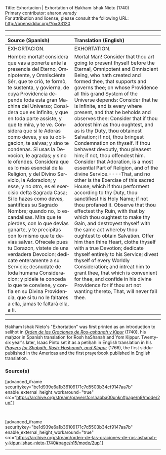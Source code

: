 <html>
<head></head>
<body>
Title: Exhortacion | Exhortation of Ḥakham Ishak Nieto (1740)<br />
Primary contributor: aharon.varady<br />
For attribution and license, please consult the following URL: <a href="http://opensiddur.org/?p=33120">http://opensiddur.org/?p=33120</a>
<p />
<hr />

<table style="margin-left: auto;margin-right: auto;" class="draggable">
<thead><tr><th id="x" style="text-align: left;">Source (Spanish)</th><th style="text-align: left;">Translation (English)</th></tr></thead>
<tbody>
<tr><td style="vertical-align:top;">
<div class="spanish"><span lang="es">
EXHORTACION.
</span></div></td>
 
<td style="vertical-align:top;">
<div class="english">
EXHORTATION. 
</div></td></tr>


<tr><td style="vertical-align:top;">
<div class="spanish"><span lang="es">
Hombre mortal! considera que vas a ponerte ante la presencia del Eterno, Omnipotente, y Omnisciénte Sér, que te criò, te formò, te sustenta, y govierna, de cuya Providencia depende toda esta gran Machina del Universo; Considera que es Infinito, y que en toda parte assiste, y que te mira, y te ve. Considera que si le Adoras como deves, y es tu obligacion, te salvas; y sino te condenas. Si usas la Devocion, le agradas; y sino le ofendes. Considera que es lo mas esencial de la Religion, y del Divino Servicio, la Adoracion; y esse, y no otro, es el exercisio defta Sagrada Casa; Si lo hazes como deves, santificas su Sagrado Nombre; quando no, lo escandalisas. Mira que te pierdes, con lo que devias ganarte, y te precipitas con lo mismo que te devias salvar. Ofrecele pues tu Corazon, vistete de una verdadera Devocion; dedicate enteramente a su Servicio; desnudate de toda humana Consideracion; y pidele te conceda lo que te conviene, y confia en su Divina Providencia, que si tu no le faltares a ella, jamas te faltarà ella, a ti.
</span></div></td>
 
<td style="vertical-align:top;">
<div class="english">
Mortal Man! Consider that thou art going to present thyself before the Eternal, Omnipotent and Omniscient Being, who hath created and formed thee, that supports and governs thee; on whose Providence all this grand System of the Universe depends: Consider that he is infinite, and is every where present, and that he beholds and observes thee: Consider that if thou adorest him as thou oughtest, and as is thy Duty, thou obtainest Salvation; if not, thou bringest Condemnation on thyself. If thou behavest devoutly, thou pleasest him; if not, thou offendest him. Consider that Adoration, is a most essential Part of Religion, and of the divine Service.----That, and no other is the Exercise of this sacred House; which if thou performest according to thy Duty, thou sanctifiest his Holy Name; if not thou profaned it. Observe that thou effectest thy Ruin, with that by which thou oughtest to make thy Gain, and destroyest thyself with the same act whereby thou oughtest to obtain Salvation. Offer him then thine Heart, clothe thyself with a true Devotion; dedicate thyself entirely to his Service; divest thyself of every Worldly Consideration; and intreat him to grant thee, that which is convenient for thee, and confide in his divine Providence for if thou art not wanting thereto, That, will never fail thee.
</div></td></tr>
</tbody></table>

<hr />

Ḥakham Ishak Nieto's "Exhortation" was first printed as an introduction to seliḥot in <em><a href="/?p=33133">Orden de las Oraciones de Ros-ashanah y Kipur</a></em> (1740), his maḥzor in Spanish translation for Rosh haShanah and Yom Kippur. Twenty-six year's later, Isaac Pinto set it as a petiḥah in English translation in his <em><a href="/?p=33113">Prayers for Shabath, Rosh-Hashanah, and Kippur</a></em> (1766), the first siddur published in the Americas and the first prayerbook published in English translation.

<h3>Source(s)</h3>

[advanced_iframe securitykey="be1d939e6a1b36109171c7d5503b34cf9147aa7b" enable_external_height_workaround="true" src="https://archive.org/stream/prayersforshabba00unkn#page/n9/mode/2up"]

&nbsp;

[advanced_iframe securitykey="be1d939e6a1b36109171c7d5503b34cf9147aa7b" enable_external_height_workaround="true" src="https://archive.org/stream/orden-de-las-oraciones-de-ros-ashanah-y-kipur-ishac-nieto-1740#page/n15/mode/2up"]

<hr />

&nbsp;
</body>
</html>